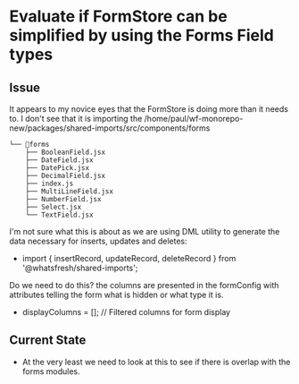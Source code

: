 # Evaluate if FormStore can be simplified by using the Forms Field types

## Issue
It appears to my novice eyes that the FormStore is doing more than it needs to.  I don't see that it is importing the /home/paul/wf-monorepo-new/packages/shared-imports/src/components/forms 
```
└── 📁forms
    ├── BooleanField.jsx
    ├── DateField.jsx
    ├── DatePick.jsx
    ├── DecimalField.jsx
    ├── index.js
    ├── MultiLineField.jsx
    ├── NumberField.jsx
    ├── Select.jsx
    └── TextField.jsx
```
I'm not sure what this is about as we are using DML utility to generate the data necessary for inserts, updates and deletes:
- import { insertRecord, updateRecord, deleteRecord } from '@whatsfresh/shared-imports';

Do we need to do this?  the columns are presented in the formConfig with attributes telling the form what is hidden or what type it is.
- displayColumns = []; // Filtered columns for form display

## Current State
- At the very least we need to look at this to see if there is overlap with the forms modules.